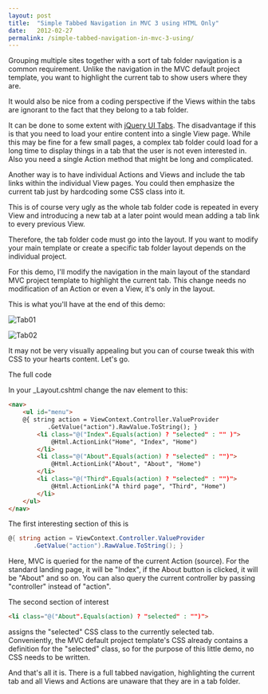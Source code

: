 ```yaml
---
layout: post
title:  "Simple Tabbed Navigation in MVC 3 using HTML Only"
date:   2012-02-27
permalink: /simple-tabbed-navigation-in-mvc-3-using/
---
```

Grouping multiple sites together with a sort of tab folder navigation is a common requirement. Unlike the navigation in the MVC default project template, you want to highlight the current tab to show users where they are.

It would also be nice from a coding perspective if the Views within the tabs are ignorant to the fact that they belong to a tab folder.

It can be done to some extent with [jQuery UI Tabs](http://jqueryui.com/demos/tabs/). The disadvantage if this is that you need to load your entire content into a single View page. While this may be fine for a few small pages, a complex tab folder could load for a long time to display things in a tab that the user is not even interested in. Also you need a single Action method that might be long and complicated.

Another way is to have individual Actions and Views and include the tab links within the individual View pages. You could then emphasize the current tab just by hardcoding some CSS class into it.

This is of course very ugly as the whole tab folder code is repeated in every View and introducing a new tab at a later point would mean adding a tab link to every previous View.

Therefore, the tab folder code must go into the layout. If you want to modify your main template or create a specific tab folder layout depends on the individual project.

For this demo, I'll modify the navigation in the main layout of the standard MVC project template to highlight the current tab. This change needs no modification of an Action or even a View, it's only in the layout.

This is what you'll have at the end of this demo:

![Tab01](/assets/blog/images/Tab01.png)

![Tab02](/assets/blog/images/Tab02.png)

It may not be very visually appealing but you can of course tweak this with CSS to your hearts content. Let's go.

The full code

In your _Layout.cshtml change the nav element to this:
```html
<nav>
    <ul id="menu">
    @{ string action = ViewContext.Controller.ValueProvider
           .GetValue("action").RawValue.ToString(); }
        <li class="@("Index".Equals(action) ? "selected" : "" )">
            @Html.ActionLink("Home", "Index", "Home")
        </li>
        <li class="@("About".Equals(action) ? "selected" : "")">
            @Html.ActionLink("About", "About", "Home")
        </li>
        <li class="@("Third".Equals(action) ? "selected" : "")">
            @Html.ActionLink("A third page", "Third", "Home")
        </li>
    </ul>
</nav>
```
The first interesting section of this is
```csharp
@{ string action = ViewContext.Controller.ValueProvider
       .GetValue("action").RawValue.ToString(); }
```
Here, MVC is queried for the name of the current Action (source). For the standard landing page, it will be "Index", if the About button is clicked, it will be "About" and so on. You can also query the current controller by passing "controller" instead of "action".

The second section of interest
```html
<li class="@("About".Equals(action) ? "selected" : "")">
```
assigns the "selected" CSS class to the currently selected tab. Conveniently, the MVC default project template's CSS already contains a definition for the "selected" class, so for the purpose of this little demo, no CSS needs to be written.

And that's all it is. There is a full tabbed navigation, highlighting the current tab and all Views and Actions are unaware that they are in a tab folder.
